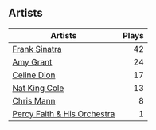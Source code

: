 ## Artists
Artists | Plays 
----- | -----: 
[Frank Sinatra](/artists/frank-sinatra-739) | 42
[Amy Grant](/artists/amy-grant-3053) | 24
[Celine Dion](/artists/celine-dion-39068) | 17
[Nat King Cole](/artists/nat-king-cole-3428) | 13
[Chris Mann](/artists/chris-mann-218333) | 8
[Percy Faith & His Orchestra](/artists/percy-faith-his-orchestra-20216) | 1

